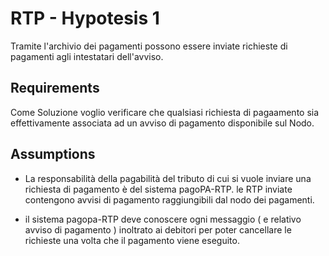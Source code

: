# RTP - Hypotesis 1

Tramite l'archivio dei pagamenti possono essere inviate richieste di pagamenti agli intestatari dell'avviso. 

## Requirements

Come Soluzione voglio verificare che qualsiasi richiesta di pagaamento sia effettivamente associata ad un avviso di pagamento disponibile sul Nodo.



## Assumptions

- La responsabilità della pagabilità del tributo di cui si vuole inviare una richiesta di pagamento è del sistema pagoPA-RTP. le RTP inviate contengono avvisi di pagamento raggiungibili dal nodo dei pagamenti.


- il sistema pagopa-RTP deve conoscere ogni messaggio ( e relativo avviso di pagamento ) inoltrato ai debitori per poter cancellare le richieste una volta che il pagamento viene eseguito.

